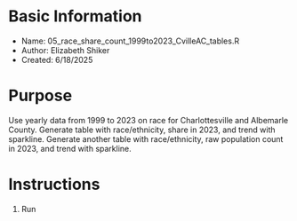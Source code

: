 # Basic Information

* Name: 05_race_share_count_1999to2023_CvilleAC_tables.R
* Author: Elizabeth Shiker
* Created: 6/18/2025

# Purpose
Use yearly data from 1999 to 2023 on race for Charlottesville and Albemarle County. Generate table with race/ethnicity, share in 2023, and trend with sparkline. Generate another table with race/ethnicity, raw population count in 2023, and trend with sparkline.

# Instructions

1. Run 